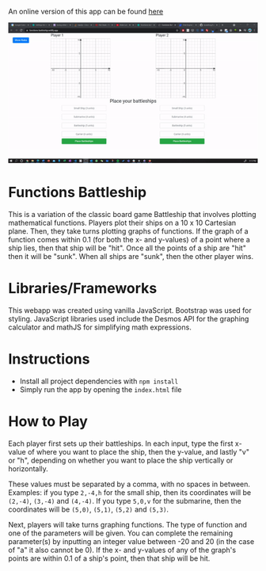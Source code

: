 An online version of this app can be found [here](https://functions-battleship.netlify.app/)

![gif](/img/functions-battleship-gif1.gif)

# Functions Battleship

This is a variation of the classic board game Battleship that involves plotting mathematical functions. Players plot their ships on a 10 x 10 Cartesian plane. Then, they take turns plotting graphs of functions. If the graph of a function comes within 0.1 (for both the x- and y-values) of a point where a ship lies, then that ship will be "hit". Once all the points of a ship are "hit" then it will be "sunk". When all ships are "sunk", then the other player wins.

# Libraries/Frameworks

This webapp was created using vanilla JavaScript. Bootstrap was used for styling. JavaScript libraries used include the Desmos API for the graphing calculator and mathJS for simplifying math expressions.

# Instructions

* Install all project dependencies with `npm install`
* Simply run the app by opening the `index.html` file

# How to Play

 Each player first sets up their battleships. In each input, type the first x-value of where you want to place the ship, then the y-value, and lastly "v" or "h", depending on whether you want to place the ship vertically or horizontally.

These values must be separated by a comma, with no spaces in between. Examples: if you type `2,-4,h` for the small ship, then its coordinates will be `(2,-4)`, `(3,-4)` and `(4,-4)`.  If you type `5,0,v` for the submarine, then the coordinates will be `(5,0)`, `(5,1)`, `(5,2)` and `(5,3)`.

Next, players will take turns graphing functions.  The type of function and one of the parameters will be given. You can complete the remaining parameter(s) by inputting an integer value between -20 and 20 (in the case of "a" it also cannot be 0). If the x- and y-values of any of the graph's points are within 0.1 of a ship's point, then that ship will be hit.
